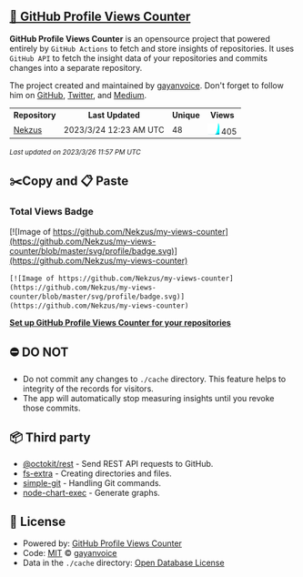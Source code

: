 ## [🚀 GitHub Profile Views Counter](https://github.com/gayanvoice/github-profile-views-counter)
**GitHub Profile Views Counter** is an opensource project that powered entirely by  `GitHub Actions` to fetch and store insights of repositories.
It uses `GitHub API` to fetch the insight data of your repositories and commits changes into a separate repository.

The project created and maintained by [gayanvoice](https://github.com/gayanvoice). Don't forget to follow him on [GitHub](https://github.com/gayanvoice), [Twitter](https://twitter.com/gayanvoice), and [Medium](https://gayanvoice.medium.com/).

<table>
	<tr>
		<th>
			Repository
		</th>
		<th>
			Last Updated
		</th>
		<th>
			Unique
		</th>
		<th>
			Views
		</th>
	</tr>
	<tr>
		<td>
			<a href="https://github.com/Nekzus/my-views-counter/tree/master/readme/472450268/year.md">
				Nekzus
			</a>
		</td>
		<td>
			2023/3/24 12:23 AM UTC
		</td>
		<td>
			48
		</td>
		<td>
			<img alt="Response time graph" src="https://github.com/Nekzus/my-views-counter/raw/master/graph/472450268/small/year.png" height="20"> 405
		</td>
	</tr>
</table>

<small><i>Last updated on 2023/3/26 11:57 PM UTC</i></small>

## ✂️Copy and 📋 Paste
### Total Views Badge
[![Image of https://github.com/Nekzus/my-views-counter](https://github.com/Nekzus/my-views-counter/blob/master/svg/profile/badge.svg)](https://github.com/Nekzus/my-views-counter)

```readme
[![Image of https://github.com/Nekzus/my-views-counter](https://github.com/Nekzus/my-views-counter/blob/master/svg/profile/badge.svg)](https://github.com/Nekzus/my-views-counter)
```
[**Set up GitHub Profile Views Counter for your repositories**](https://github.com/gayanvoice/github-profile-views-counter)
## ⛔ DO NOT
- Do not commit any changes to `./cache` directory. This feature helps to integrity of the records for visitors.
- The app will automatically stop measuring insights until you revoke those commits.
## 📦 Third party

- [@octokit/rest](https://www.npmjs.com/package/@octokit/rest) - Send REST API requests to GitHub.
- [fs-extra](https://www.npmjs.com/package/fs-extra) - Creating directories and files.
- [simple-git](https://www.npmjs.com/package/simple-git) - Handling Git commands.
- [node-chart-exec](https://www.npmjs.com/package/node-chart-exec) - Generate graphs.
## 📄 License
- Powered by: [GitHub Profile Views Counter](https://github.com/gayanvoice/github-profile-views-counter)
- Code: [MIT](./LICENSE) © [gayanvoice](https://github.com/gayanvoice)
- Data in the `./cache` directory: [Open Database License](https://opendatacommons.org/licenses/odbl/1-0/)